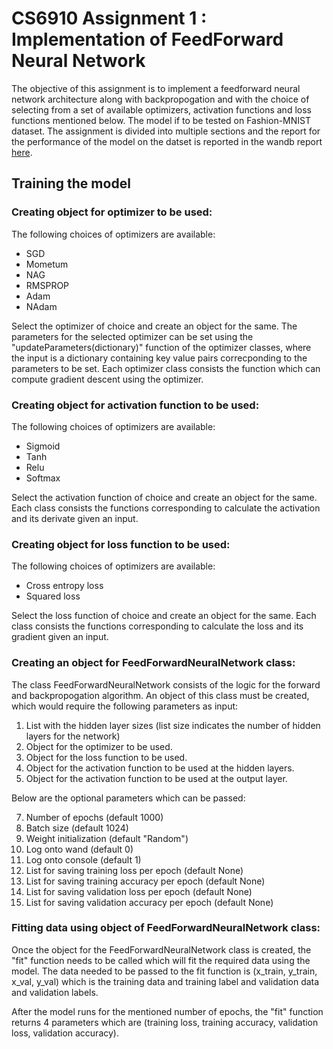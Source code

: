 # CS6910 Assignment 1 : Implementation of FeedForward Neural Network

The objective of this assignment is to implement a feedforward neural network architecture along with backpropogation and with the choice of selecting from a set of available optimizers, activation functions and loss functions mentioned below. The model if to be tested on Fashion-MNIST dataset. The assignment is divided into multiple sections and the report for the performance of the model on the datset is reported in the wandb report [here](https://wandb.ai/hegdesiddesh/Assignment_1/reports/Assignment-1--VmlldzoxNTQwMjA5).


## Training the model

### Creating object for optimizer to be used:

The following choices of optimizers are available:
- SGD
- Mometum
- NAG
- RMSPROP
- Adam
- NAdam

Select the optimizer of choice and create an object for the same. The parameters for the selected optimizer can be set using the "updateParameters(dictionary)" function of the optimizer classes, where the input is a dictionary containing key value pairs correcponding to the parameters to be set. Each optimizer class consists the function which can compute gradient descent using the optimizer.

### Creating object for activation function to be used:

The following choices of optimizers are available:
- Sigmoid
- Tanh
- Relu
- Softmax

Select the activation function of choice and create an object for the same. Each class consists the functions corresponding to calculate the activation and its derivate given an input.

### Creating object for loss function to be used:

The following choices of optimizers are available:
- Cross entropy loss
- Squared loss

Select the loss function of choice and create an object for the same. Each class consists the functions corresponding to calculate the loss and its gradient given an input.


### Creating an object for FeedForwardNeuralNetwork class:

The class FeedForwardNeuralNetwork consists of the logic for the forward and backpropogation algorithm. An object of this class must be created, which would require the following parameters as input:
1. List with the hidden layer sizes (list size indicates the number of hidden layers for the network)
2. Object for the optimizer to be used.
3. Object for the loss function to be used.
4. Object for the activation function to be used at the hidden layers.
5. Object for the activation function to be used at the output layer.

Below are the optional parameters which can be passed:

7. Number of epochs (default 1000)
8. Batch size (default 1024)
9. Weight initialization (default "Random")
10. Log onto wand (default 0)
11. Log onto console (default 1)
12. List for saving training loss per epoch (default None)
13. List for saving training accuracy per epoch (default None)
14. List for saving validation loss per epoch (default None)
15. List for saving validation accuracy per epoch (default None)


### Fitting data using object of FeedForwardNeuralNetwork class:

Once the object for the FeedForwardNeuralNetwork class is created, the "fit" function needs to be called which will fit the required data using the model. The data needed to be passed to the fit function is (x_train, y_train, x_val, y_val) which is the training data and training label and validation data and validation labels.

After the model runs for the mentioned number of epochs, the "fit" function returns 4 parameters which are (training loss, training accuracy, validation loss, validation accuracy).



